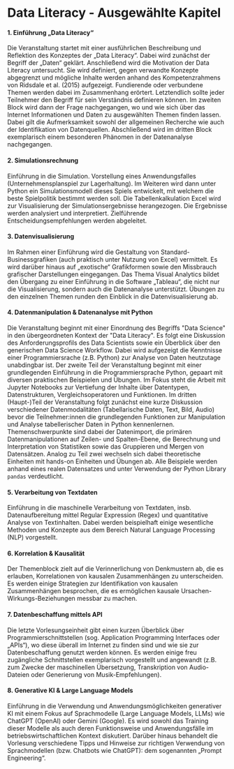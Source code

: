 # Data Literacy - Ausgewählte Kapitel

#### 1. Einführung „Data Literacy“
Die Veranstaltung startet mit einer ausführlichen Beschreibung und Reflektion des Konzeptes der „Data Literacy“. Dabei wird zunächst der Begriff der „Daten“ geklärt. Anschließend wird die Motivation der Data Literacy untersucht. Sie wird definiert, gegen verwandte Konzepte abgegrenzt und mögliche Inhalte werden anhand des Kompetenzrahmens von Ridsdale et al. (2015) aufgezeigt. Fundierende oder verbundene Themen werden dabei im Zusammenhang erörtert. Letztendlich sollte jeder Teilnehmer den Begriff für sein Verständnis definieren können. Im zweiten Block wird dann der Frage nachgegangen, wo und wie sich über das Internet Informationen und Daten zu ausgewählten Themen finden lassen. Dabei gilt die Aufmerksamkeit sowohl der allgemeinen Recherche wie auch der Identifikation von Datenquellen. Abschließend wird im dritten Block exemplarisch einem besonderen Phänomen in der Datenanalyse nachgegangen.

#### 2. Simulationsrechnung
Einführung in die Simulation. Vorstellung eines Anwendungsfalles (Unternehmensplanspiel zur Lagerhaltung). Im Weiteren wird dann unter Python ein Simulationsmodell dieses Spiels entwickelt, mit welchem die beste Spielpolitik bestimmt werden soll. Die Tabellenkalkulation Excel wird zur Visualisierung der Simulationsergebnisse herangezogen. Die Ergebnisse werden analysiert und interpretiert. Zielführende Entscheidungsempfehlungen werden abgeleitet.

#### 3. Datenvisualisierung
Im Rahmen einer Einführung wird die Gestaltung von Standard-Businessgrafiken (auch praktisch unter Nutzung von Excel) vermittelt. Es wird darüber hinaus auf „exotische“ Grafikformen sowie den Missbrauch grafischer Darstellungen eingegangen. Das Thema Visual Analytics bildet den Übergang zu einer Einführung in die Software „Tableau“, die nicht nur die Visualisierung, sondern auch die Datenanalyse unterstützt. Übungen zu den einzelnen Themen runden den Einblick in die Datenvisualisierung ab.

#### 4. Datenmanipulation & Datenanalyse mit Python
Die Veranstaltung beginnt mit einer Einordnung des Begriffs "Data Science" in den übergeordneten Kontext der "Data Literacy". Es folgt eine Diskussion des Anforderungsprofils des Data Scientists sowie ein Überblick über den generischen Data Science Workflow. Dabei wird aufgezeigt die Kenntnisse einer Programmiersrache (z.B. Python) zur Analyse von Daten heutzutage unabdingbar ist. Der zweite Teil der Veranstaltung beginnt mit einer grundlegenden Einführung in die Programmiersprache Python, gepaart mit diversen praktischen Beispielen und Übungen. Im Fokus steht die Arbeit mit Jupyter Notebooks zur Vertiefung der Inhalte über Datentypen, Datenstrukturen, Vergleichsoperatoren und Funktionen. Im dritten (Haupt-)Teil der Veranstaltung folgt zunächst eine kurze Diskussion verschiedener Datenmodalitäten (Tabellarische Daten, Text, Bild, Audio) bevor die Teilnehmer:innen die grundlegenden Funktionen zur Manipulation und Analyse tabellerischer Daten in Python kennenlernen. Themenschwerpunkte sind dabei der Datenimport, die primären Datenmanipulationen auf Zeilen- und Spalten-Ebene, die Berechnung und Interpretation von Statistiken sowie das Gruppieren und Mergen von Datensätzen. Analog zu Teil zwei wechseln sich dabei theoretische Einheiten mit hands-on Einheiten und Übungen ab. Alle Beispiele werden anhand eines realen Datensatzes und unter Verwendung der Python Library `pandas` verdeutlicht.

#### 5. Verarbeitung von Textdaten
Einführung in die maschinelle Verarbeitung von Textdaten, insb. Datenaufbereitung mittel Regular Expression (Regex) und quantitative Analyse von Textinhalten. Dabei werden beispielhaft einige wesentliche Methoden und Konzepte aus dem Bereich Natural Language Processing (NLP) vorgestellt.

#### 6. Korrelation & Kausalität
Der Themenblock zielt auf die Verinnerlichung von Denkmustern ab, die es erlauben, Korrelationen von kausalen Zusammenhängen zu unterscheiden. Es werden einige Strategien zur Identifikation von kausalen Zusammenhängen besprochen, die es ermöglichen kausale Ursachen-Wirkungs-Beziehungen messbar zu machen.

#### 7. Datenbeschaffung mittels API
Die letzte Vorlesungseinheit gibt einen kurzen Überblick über Programmierschnittstellen (sog. Application Programming Interfaces oder „APIs“), wo diese überall im Internet zu finden sind und wie sie zur Datenbeschaffung genutzt werden können. Es werden einige freu zugängliche Schnittstellen exemplarisch vorgestellt und angewandt (z.B. zum Zwecke der maschinellen Übersetzung, Transkription von Audio-Dateien oder Generierung von Musik-Empfehlungen).

#### 8. Generative KI & Large Language Models
Einführung in die Verwendung und Anwendungsmöglichkeiten generativer KI mit einem Fokus auf Sprachmodelle (Large Language Models, LLMs) wie ChatGPT (OpenAI) oder Gemini (Google). Es wird sowohl das Training dieser Modelle als auch deren Funktionsweise und Anwendungsfälle im betriebswirtschaftlichen Kontext diskutiert. Darüber hinaus behandelt die Vorlesung verschiedene Tipps und Hinweise zur richtigen Verwendung von Sprachmodellen (bzw. Chatbots wie ChatGPT): dem sogenannten „Prompt Engineering“.
